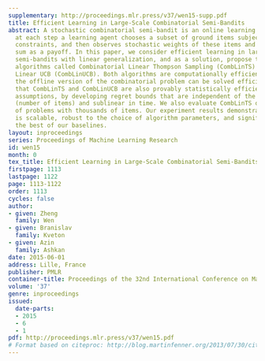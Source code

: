 ```yaml
---
supplementary: http://proceedings.mlr.press/v37/wen15-supp.pdf
title: Efficient Learning in Large-Scale Combinatorial Semi-Bandits
abstract: A stochastic combinatorial semi-bandit is an online learning problem where
  at each step a learning agent chooses a subset of ground items subject to combinatorial
  constraints, and then observes stochastic weights of these items and receives their
  sum as a payoff. In this paper, we consider efficient learning in large-scale combinatorial
  semi-bandits with linear generalization, and as a solution, propose two learning
  algorithms called Combinatorial Linear Thompson Sampling (CombLinTS) and Combinatorial
  Linear UCB (CombLinUCB). Both algorithms are computationally efficient as long as
  the offline version of the combinatorial problem can be solved efficiently. We establish
  that CombLinTS and CombLinUCB are also provably statistically efficient under reasonable
  assumptions, by developing regret bounds that are independent of the problem scale
  (number of items) and sublinear in time. We also evaluate CombLinTS on a variety
  of problems with thousands of items. Our experiment results demonstrate that CombLinTS
  is scalable, robust to the choice of algorithm parameters, and significantly outperforms
  the best of our baselines.
layout: inproceedings
series: Proceedings of Machine Learning Research
id: wen15
month: 0
tex_title: Efficient Learning in Large-Scale Combinatorial Semi-Bandits
firstpage: 1113
lastpage: 1122
page: 1113-1122
order: 1113
cycles: false
author:
- given: Zheng
  family: Wen
- given: Branislav
  family: Kveton
- given: Azin
  family: Ashkan
date: 2015-06-01
address: Lille, France
publisher: PMLR
container-title: Proceedings of the 32nd International Conference on Machine Learning
volume: '37'
genre: inproceedings
issued:
  date-parts:
  - 2015
  - 6
  - 1
pdf: http://proceedings.mlr.press/v37/wen15.pdf
# Format based on citeproc: http://blog.martinfenner.org/2013/07/30/citeproc-yaml-for-bibliographies/
---
```


